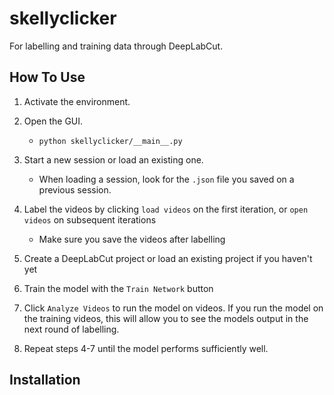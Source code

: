 # skellyclicker

For labelling and training data through DeepLabCut.

## How To Use

1. Activate the environment.

2. Open the GUI.
    - `python skellyclicker/__main__.py`

3. Start a new session or load an existing one.
    - When loading a session, look for the `.json` file you saved on a previous session.

4. Label the videos by clicking `load videos` on the first iteration, or `open videos` on subsequent iterations
    - Make sure you save the videos after labelling
    
5. Create a DeepLabCut project or load an existing project if you haven't yet

6. Train the model with the `Train Network` button

7. Click `Analyze Videos` to run the model on videos. If you run the model on the training videos, this will allow you to see the models output in the next round of labelling. 

8. Repeat steps 4-7 until the model performs sufficiently well.


## Installation



